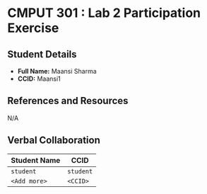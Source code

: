 # CMPUT 301 : Lab 2 Participation Exercise

## Student Details

- **Full Name:** Maansi Sharma
- **CCID:** Maansi1
## References and Resources

N/A

## Verbal Collaboration

| Student Name | CCID      |
| ------------ | --------- |
| `student`    | `student` |
| `<Add more>` | `<CCID>`  |
